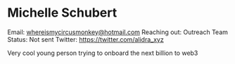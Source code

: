 # Michelle Schubert

Email: whereismycircusmonkey@hotmail.com
Reaching out: Outreach Team
Status: Not sent
Twitter: https://twitter.com/alidra_xyz

Very cool young person trying to onboard the next billion to web3